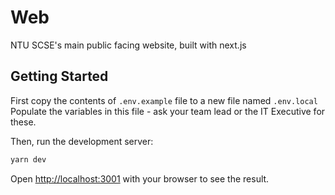 # Web

NTU SCSE's main public facing website, built with next.js

## Getting Started

First copy the contents of `.env.example` file to a new file named `.env.local`  
Populate the variables in this file - ask your team lead or the IT Executive for these.

Then, run the development server:

```bash
yarn dev
```

Open [http://localhost:3001](http://localhost:3001) with your browser to see the result.
